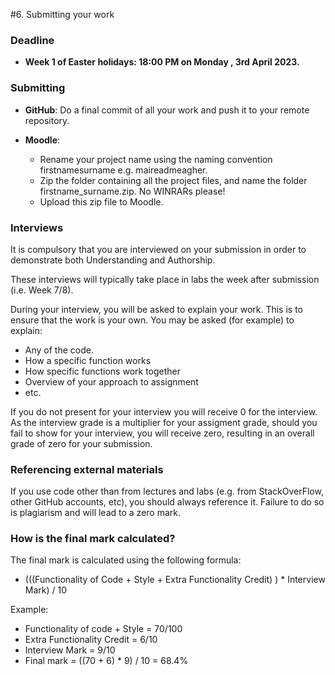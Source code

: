 #6. Submitting your work


### Deadline

-  **Week 1 of Easter holidays: 18:00 PM on Monday , 3rd April  2023.**


### Submitting

- **GitHub**: Do a final commit of all your work and push it to your remote repository.

- **Moodle**: 
    - Rename your project name using the naming convention firstnamesurname e.g. maireadmeagher. 
    - Zip the folder containing all the project files, and name the folder firstname_surname.zip. No WINRARs please!
    - Upload this zip file to Moodle. 


### Interviews

It is compulsory that you are interviewed on your submission in order to demonstrate both Understanding and Authorship.

These interviews will typically take place in labs the week after submission (i.e. Week 7/8).

During your interview, you will be asked to explain your work. This is to ensure that the work is your own. You may be asked (for example) to explain:

- Any of the code.
- How a specific function works 
- How specific functions work together
- Overview of your approach to assignment
- etc.

If you do not present for your interview you will receive 0 for the interview.  As the interview grade is a multiplier for your assigment grade, should you fail to show for your interview, you will receive zero, resulting in an overall grade of zero for your submission.



### Referencing external materials

If you use code other than from lectures and labs (e.g. from StackOverFlow, other GitHub accounts, etc), you should always reference it. Failure to do so is plagiarism and will lead to a zero mark.



### How is the final mark calculated?

The final mark is calculated using the following formula:

- (((Functionality of Code + Style + Extra Functionality Credit) ) * Interview Mark) / 10

Example:

- Functionality of code  + Style = 70/100
- Extra Functionality Credit = 6/10
- Interview Mark = 9/10
- Final mark = ((70 + 6) * 9) / 10 = 68.4%
